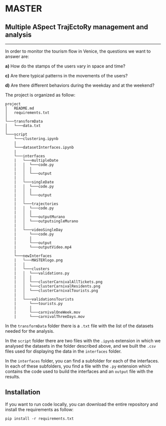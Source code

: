 # MASTER
## Multiple ASpect TrajEctoRy management and analysis

------------------------------------------------------
In order to monitor the tourism flow in Venice, the questions we want to answer are:

**a)** How do the stamps of the users vary in space and time?

**c)** Are there typical patterns in the movements of the users?

**d)** Are there different behaviors during the weekday and at the weekend?


The project is organized as follow:

```
project
│   README.md
│   requirements.txt    
│
└───transformData
│   └───data.txt
│   
└───script
    └───clustering.ipynb
    |
    └───datasetInterfaces.ipynb
    |
    └───interfaces
    |   └───multipleDate
    |   │  └───code.py
    |   │  │
    |   │  └───output
    |   │
    |   └───singleDate
    |   │  └───code.py
    |   │  │
    |   │  └───output
    |   │
    |   └───trajectories
    |   │  └───code.py
    |   │  │
    |   │  └───outputMurano
    |   │  └───outputsingleMurano
    |   │
    |   └───videoSingleDay
    |      └───code.py
    |      │
    |      └───output
    |      └───outputVideo.mp4
    |
    └───newInterfaces
    |   └───MASTERlogo.png
    |   │
    |   └───clusters
    |   │  └───validations.py
    |   │  │
    |   │  └───clusterCarnivalAllTickets.png
    |   │  └───clusterCarnivalResidents.png
    |   │  └───clusterCarnivalTourists.png
    |   │
    |   └───validationsTourists
    |      └───tourists.py
    |      │
    |      └───carnivalOneWeek.mov
    |      └───carnivalThreeDays.mov
```

In the ```transformData``` folder there is a ```.txt``` file with the list of the datasets needed for the analysis. 

In the ```script``` folder there are two files with the ```.ipynb``` extension in which we analysed the datasets in the folder described above, and we built the ```.csv``` files used for displaying the data in the ```interfaces``` folder.

In the ```interfaces``` folder, you can find a subfolder for each of the interfaces. In each of these subfolders, you find a file with the ```.py``` extension which contains the code used to build the interfaces and an ```output``` file with the results.


## Installation

If you want to run code locally, you can download the entire repository and install the requirements as follow:

    pip install -r requirements.txt
